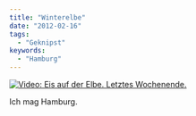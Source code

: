 ```yaml
---
title: "Winterelbe"
date: "2012-02-16"
tags:
  - "Geknipst"
keywords:
  - "Hamburg"
---
```



[![Video: Eis auf der Elbe. Letztes Wochenende.](/images/codecandies/winterelbe.png)](https://www.youtube.com/watch?v=RaPEngHb90s)

Ich mag Hamburg.
